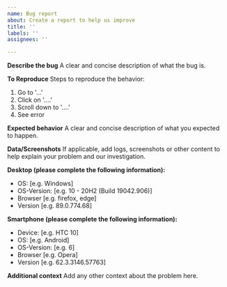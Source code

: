 ```yaml
---
name: Bug report
about: Create a report to help us improve
title: ''
labels: ''
assignees: ''

---
```


**Describe the bug**
A clear and concise description of what the bug is.

**To Reproduce**
Steps to reproduce the behavior:
1. Go to '...'
2. Click on '....'
3. Scroll down to '....'
4. See error

**Expected behavior**
A clear and concise description of what you expected to happen.

**Data/Screenshots**
If applicable, add logs, screenshots or other content to help explain your problem and our investigation.

**Desktop (please complete the following information):**
- OS: [e.g. Windows]
- OS-Version: [e.g. 10 - 20H2 (Build 19042.906)]
- Browser [e.g. firefox, edge]
- Version [e.g. 89.0.774.68]

**Smartphone (please complete the following information):**
- Device: [e.g. HTC 10]
- OS: [e.g. Android]
- OS-Version: [e.g. 6]
- Browser [e.g. Opera]
- Version [e.g. 62.3.3146.57763]

**Additional context**
Add any other context about the problem here.
